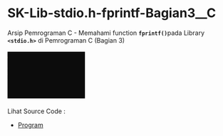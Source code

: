 # SK-Lib-stdio.h-fprintf-Bagian3__C
Arsip Pemrograman C - Memahami function <code><b>fprintf()</b></code>pada Library <code><b>&lt;stdio.h></b></code> di Pemrograman C (Bagian 3)<br><br>
<img src="https://github.com/RizkyKhapidsyah/SK-Lib-stdio.h-fprintf-Bagian3__C/blob/master/SK-Lib-stdio.h-fprintf-Bagian3__C/result/001.PNG"><br><br>
Lihat Source Code : <br>
- <a href="https://github.com/RizkyKhapidsyah/SK-Lib-stdio.h-fprintf-Bagian3__C/blob/master/SK-Lib-stdio.h-fprintf-Bagian3__C/Source.c">Program</a>
